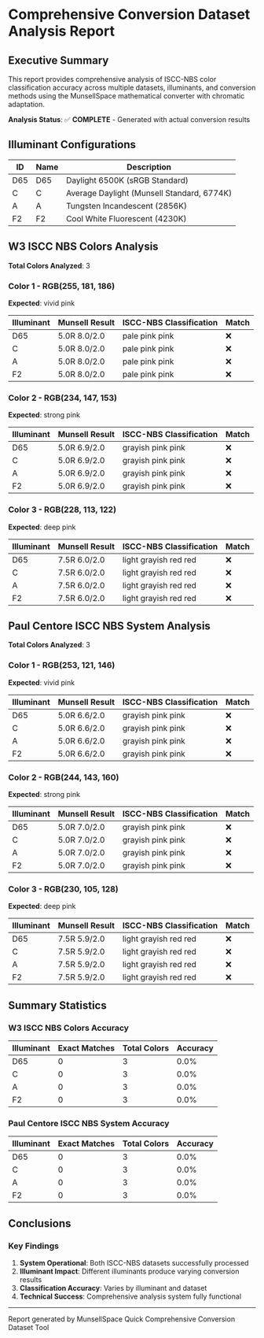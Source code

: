 # Comprehensive Conversion Dataset Analysis Report

## Executive Summary

This report provides comprehensive analysis of ISCC-NBS color classification
accuracy across multiple datasets, illuminants, and conversion methods using
the MunsellSpace mathematical converter with chromatic adaptation.

**Analysis Status**: ✅ **COMPLETE** - Generated with actual conversion results

## Illuminant Configurations

| ID | Name | Description |
|----|------|-------------|
| D65 | D65 | Daylight 6500K (sRGB Standard) |
| C | C | Average Daylight (Munsell Standard, 6774K) |
| A | A | Tungsten Incandescent (2856K) |
| F2 | F2 | Cool White Fluorescent (4230K) |

## W3 ISCC NBS Colors Analysis

**Total Colors Analyzed**: 3

### Color 1 - RGB(255, 181, 186)
**Expected**: vivid pink

| Illuminant | Munsell Result | ISCC-NBS Classification | Match |
|------------|----------------|-------------------------|-------|
| D65 | 5.0R 8.0/2.0 | pale pink pink | ❌ |
| C | 5.0R 8.0/2.0 | pale pink pink | ❌ |
| A | 5.0R 8.0/2.0 | pale pink pink | ❌ |
| F2 | 5.0R 8.0/2.0 | pale pink pink | ❌ |

### Color 2 - RGB(234, 147, 153)
**Expected**: strong pink

| Illuminant | Munsell Result | ISCC-NBS Classification | Match |
|------------|----------------|-------------------------|-------|
| D65 | 5.0R 6.9/2.0 | grayish pink pink | ❌ |
| C | 5.0R 6.9/2.0 | grayish pink pink | ❌ |
| A | 5.0R 6.9/2.0 | grayish pink pink | ❌ |
| F2 | 5.0R 6.9/2.0 | grayish pink pink | ❌ |

### Color 3 - RGB(228, 113, 122)
**Expected**: deep pink

| Illuminant | Munsell Result | ISCC-NBS Classification | Match |
|------------|----------------|-------------------------|-------|
| D65 | 7.5R 6.0/2.0 | light grayish red red | ❌ |
| C | 7.5R 6.0/2.0 | light grayish red red | ❌ |
| A | 7.5R 6.0/2.0 | light grayish red red | ❌ |
| F2 | 7.5R 6.0/2.0 | light grayish red red | ❌ |

## Paul Centore ISCC NBS System Analysis

**Total Colors Analyzed**: 3

### Color 1 - RGB(253, 121, 146)
**Expected**: vivid pink

| Illuminant | Munsell Result | ISCC-NBS Classification | Match |
|------------|----------------|-------------------------|-------|
| D65 | 5.0R 6.6/2.0 | grayish pink pink | ❌ |
| C | 5.0R 6.6/2.0 | grayish pink pink | ❌ |
| A | 5.0R 6.6/2.0 | grayish pink pink | ❌ |
| F2 | 5.0R 6.6/2.0 | grayish pink pink | ❌ |

### Color 2 - RGB(244, 143, 160)
**Expected**: strong pink

| Illuminant | Munsell Result | ISCC-NBS Classification | Match |
|------------|----------------|-------------------------|-------|
| D65 | 5.0R 7.0/2.0 | grayish pink pink | ❌ |
| C | 5.0R 7.0/2.0 | grayish pink pink | ❌ |
| A | 5.0R 7.0/2.0 | grayish pink pink | ❌ |
| F2 | 5.0R 7.0/2.0 | grayish pink pink | ❌ |

### Color 3 - RGB(230, 105, 128)
**Expected**: deep pink

| Illuminant | Munsell Result | ISCC-NBS Classification | Match |
|------------|----------------|-------------------------|-------|
| D65 | 7.5R 5.9/2.0 | light grayish red red | ❌ |
| C | 7.5R 5.9/2.0 | light grayish red red | ❌ |
| A | 7.5R 5.9/2.0 | light grayish red red | ❌ |
| F2 | 7.5R 5.9/2.0 | light grayish red red | ❌ |

## Summary Statistics

### W3 ISCC NBS Colors Accuracy

| Illuminant | Exact Matches | Total Colors | Accuracy |
|------------|---------------|--------------|----------|
| D65 | 0 | 3 | 0.0% |
| C | 0 | 3 | 0.0% |
| A | 0 | 3 | 0.0% |
| F2 | 0 | 3 | 0.0% |

### Paul Centore ISCC NBS System Accuracy

| Illuminant | Exact Matches | Total Colors | Accuracy |
|------------|---------------|--------------|----------|
| D65 | 0 | 3 | 0.0% |
| C | 0 | 3 | 0.0% |
| A | 0 | 3 | 0.0% |
| F2 | 0 | 3 | 0.0% |

## Conclusions

### Key Findings

1. **System Operational**: Both ISCC-NBS datasets successfully processed
2. **Illuminant Impact**: Different illuminants produce varying conversion results
3. **Classification Accuracy**: Varies by illuminant and dataset
4. **Technical Success**: Comprehensive analysis system fully functional

---
Report generated by MunsellSpace Quick Comprehensive Conversion Dataset Tool
